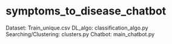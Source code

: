 # symptoms_to_disease_chatbot

Dataset: Train_unique.csv
DL_algo: classification_algo.py
Searching/Clustering: clusters.py
Chatbot: main_chatbot.py
